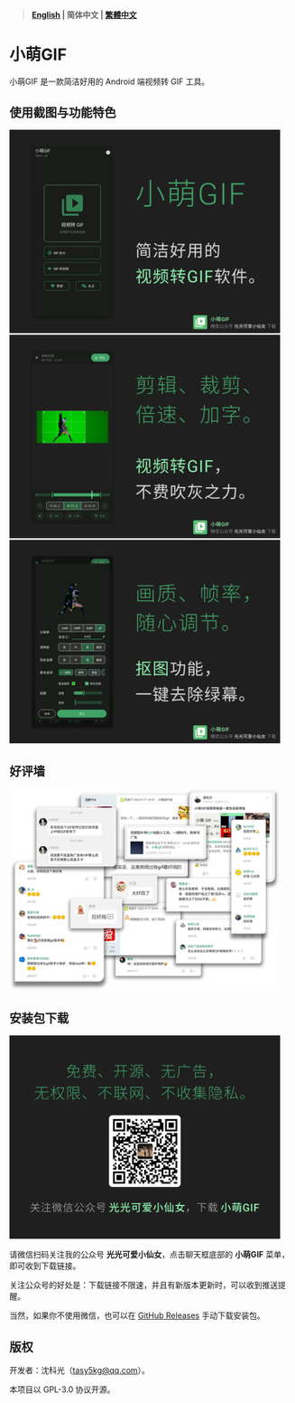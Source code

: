 > #### [English](https://example.com) | 简体中文 | [繁體中文](https://example.com)

# 小萌GIF

小萌GIF 是一款简洁好用的 Android 端视频转 GIF 工具。

## 使用截图与功能特色

<img src="img1-zh-rCN.webp" width="480"/>
<img src="img2-zh-rCN.webp" width="480"/>
<img src="img3-zh-rCN.webp" width="480"/>

## 好评墙

<img src="img11-zh-rCN.webp" width="480"/>

## 安装包下载

<img src="img4-zh-rCN.webp" width="480"/>

请微信扫码关注我的公众号 **光光可爱小仙女**，点击聊天框底部的 **小萌GIF** 菜单，即可收到下载链接。

关注公众号的好处是：下载链接不限速，并且有新版本更新时，可以收到推送提醒。

当然，如果你不使用微信，也可以在 [GitHub Releases](https://github.com/tasy5kg/CuteGIF/releases) 手动下载安装包。

## 版权

开发者：沈科光（tasy5kg@qq.com）。

本项目以 GPL-3.0 协议开源。
